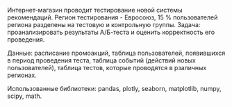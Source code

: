 Интернет-магазин проводит тестирование новой системы рекомендаций. Регион тестирования - Евросоюз, 15 % пользователей региона разделены на тестовую и контрольную группы. Задача: проанализировать результаты А/Б-теста и оценить корректность его проведения.

Данные: расписание промоакций, таблица пользователей, появившихся в период проведения теста, таблица событий (действий новых пользователей), таблица тестов, которые проводятся в рзаличных регионах.

Использованные библиотеки: pandas, plotly, seaborn, matplotlib, numpy, scipy, math.
